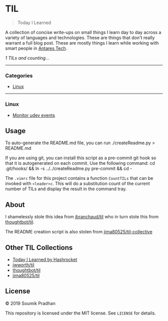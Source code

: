 # TIL

> Today I Learned

A collection of concise write-ups on small things I learn day to day across a
variety of languages and technologies. These are things that don't really
warrant a full blog post. These are mostly things I learn while working with smart people 
in [Antares Tech](http://antares-tech.com/).

_1 TILs and counting..._

---

### Categories

* [Linux](#linux)

---

### Linux

- [Monitor udev events](linux/monitor-udev-events.md)

## Usage

To auto-generate the README.md file, you can run
    ./createReadme.py > README.md

If you are using git, you can install this script as a pre-commit git hook so
that it is autogenerated on each commit.  Use the following command:
    cd .git/hooks/ && ln -s ../../createReadme.py pre-commit && cd -

The `.vimrc` file for this project contains a function `CountTILs` that can
be invoked with `<leader>c`. This will do a substitution count of the
current number of TILs and display the result in the command tray.

## About

I shamelessly stole this idea from
[jbranchaud/til](https://github.com/jbranchaud/til)
who in turn stole this from
[thoughtbot/til](https://github.com/thoughtbot/til).

The README creation script is also stolen from
[jima80525/til-collective](https://github.com/jima80525/til-collective)

## Other TIL Collections

* [Today I Learned by Hashrocket](https://til.hashrocket.com)
* [jwworth/til](https://github.com/jwworth/til)
* [thoughtbot/til](https://github.com/thoughtbot/til)
* [jima80525/til](https://github.com/jima80525/til)

## License

&copy; 2019 Soumik Pradhan

This repository is licensed under the MIT license. See `LICENSE` for
details.
